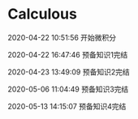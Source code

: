 # Calculous

2020-04-22 10:51:56 开始微积分

2020-04-22 16:47:46 预备知识1完结

2020-04-23 13:49:09 预备知识2完结

2020-05-06 11:04:49 预备知识3完结

2020-05-13 14:15:07 预备知识4完结

